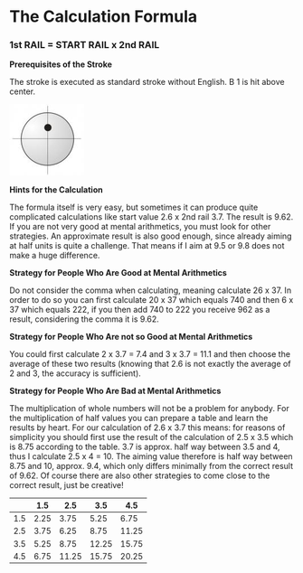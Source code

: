 # The Calculation Formula

### 1st RAIL = START RAIL x 2nd RAIL

**Prerequisites of the Stroke**

The stroke is executed as standard stroke without English. B 1 is hit above center.

![](../../files/V03.jpg)

**Hints for the Calculation**

The formula itself is very easy, but sometimes it can produce quite complicated calculations like start value 2.6 x 2nd rail 3.7. The result is 9.62. If you are not very good at mental arithmetics, you must look for other strategies. An approximate result is also good enough, since already aiming at half units is quite a challenge. That means if I aim at 9.5 or 9.8 does not make a huge difference.

**Strategy for People Who Are Good at Mental Arithmetics**

Do not consider the comma when calculating, meaning calculate 26 x 37. In order to do so you can first calculate 20 x 37 which equals 740 and then 6 x 37 which equals 222, if you then add 740 to 222 you receive 962 as a result, considering the comma it is 9.62.

**Strategy for People Who Are not so Good at Mental Arithmetics**

You could first calculate 2 x 3.7 = 7.4 and 3 x 3.7 = 11.1 and then choose the average of these two results (knowing that 2.6 is not exactly the average of 2 and 3, the accuracy is sufficient).

**Strategy for People Who Are Bad at Mental Arithmetics**

The multiplication of whole numbers will not be a problem for anybody. For the multiplication of half values you can prepare a table and learn the results by heart. For our calculation of 2.6 x 3.7 this means: for reasons of simplicity you should first use the result of the calculation of 2.5 x 3.5 which is 8.75 according to the table. 3.7 is approx. half way between 3.5 and 4, thus I calculate 2.5 x 4 = 10. The aiming value therefore is half way between 8.75 and 10, approx. 9.4, which only differs minimally from the correct result of 9.62. Of course there are also other strategies to come close to the correct result, just be creative!

|   | 1.5  | 2.5  | 3.5  | 4.5  |
|---|---|---|---|---|
| 1.5  | 2.25  | 3.75  | 5.25  | 6.75  |
| 2.5 | 3.75  | 6.25  | 8.75  | 11.25  |
| 3.5  | 5.25  | 8.75  | 12.25  | 15.75  |
| 4.5  | 6.75  | 11.25  | 15.75  | 20.25  |


